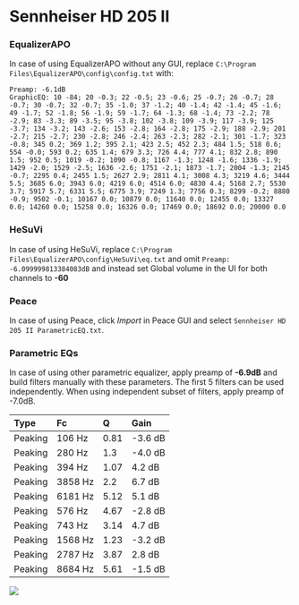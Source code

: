 # Sennheiser HD 205 II

### EqualizerAPO
In case of using EqualizerAPO without any GUI, replace `C:\Program Files\EqualizerAPO\config\config.txt`
with:
```
Preamp: -6.1dB
GraphicEQ: 10 -84; 20 -0.3; 22 -0.5; 23 -0.6; 25 -0.7; 26 -0.7; 28 -0.7; 30 -0.7; 32 -0.7; 35 -1.0; 37 -1.2; 40 -1.4; 42 -1.4; 45 -1.6; 49 -1.7; 52 -1.8; 56 -1.9; 59 -1.7; 64 -1.3; 68 -1.4; 73 -2.2; 78 -2.9; 83 -3.3; 89 -3.5; 95 -3.8; 102 -3.8; 109 -3.9; 117 -3.9; 125 -3.7; 134 -3.2; 143 -2.6; 153 -2.8; 164 -2.8; 175 -2.9; 188 -2.9; 201 -2.7; 215 -2.7; 230 -2.8; 246 -2.4; 263 -2.3; 282 -2.1; 301 -1.7; 323 -0.8; 345 0.2; 369 1.2; 395 2.1; 423 2.5; 452 2.3; 484 1.5; 518 0.6; 554 -0.0; 593 0.2; 635 1.4; 679 3.3; 726 4.4; 777 4.1; 832 2.8; 890 1.5; 952 0.5; 1019 -0.2; 1090 -0.8; 1167 -1.3; 1248 -1.6; 1336 -1.9; 1429 -2.0; 1529 -2.5; 1636 -2.6; 1751 -2.1; 1873 -1.7; 2004 -1.3; 2145 -0.7; 2295 0.4; 2455 1.5; 2627 2.9; 2811 4.1; 3008 4.3; 3219 4.6; 3444 5.5; 3685 6.0; 3943 6.0; 4219 6.0; 4514 6.0; 4830 4.4; 5168 2.7; 5530 3.7; 5917 5.7; 6331 5.5; 6775 3.9; 7249 1.3; 7756 0.3; 8299 -0.2; 8880 -0.9; 9502 -0.1; 10167 0.0; 10879 0.0; 11640 0.0; 12455 0.0; 13327 0.0; 14260 0.0; 15258 0.0; 16326 0.0; 17469 0.0; 18692 0.0; 20000 0.0
```

### HeSuVi
In case of using HeSuVi, replace `C:\Program Files\EqualizerAPO\config\HeSuVi\eq.txt` and omit `Preamp:
-6.099999813384083dB` and instead set Global volume in the UI for both channels to **-60**

### Peace
In case of using Peace, click *Import* in Peace GUI and select `Sennheiser HD 205 II ParametricEQ.txt`.

### Parametric EQs
In case of using other parametric equalizer, apply preamp of **-6.9dB** and build filters manually
with these parameters. The first 5 filters can be used independently.
When using independent subset of filters, apply preamp of -7.0dB.

| Type    | Fc      |    Q | Gain    |
|:--------|:--------|:-----|:--------|
| Peaking | 106 Hz  | 0.81 | -3.6 dB |
| Peaking | 280 Hz  | 1.3  | -4.0 dB |
| Peaking | 394 Hz  | 1.07 | 4.2 dB  |
| Peaking | 3858 Hz | 2.2  | 6.7 dB  |
| Peaking | 6181 Hz | 5.12 | 5.1 dB  |
| Peaking | 576 Hz  | 4.67 | -2.8 dB |
| Peaking | 743 Hz  | 3.14 | 4.7 dB  |
| Peaking | 1568 Hz | 1.23 | -3.2 dB |
| Peaking | 2787 Hz | 3.87 | 2.8 dB  |
| Peaking | 8684 Hz | 5.61 | -1.5 dB |

![](https://raw.githubusercontent.com/jaakkopasanen/AutoEq/master/results/headphonecom/sbaf-serious/Sennheiser%20HD%20205%20II/Sennheiser%20HD%20205%20II.png)